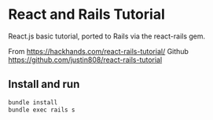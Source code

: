 # React and Rails Tutorial

React.js basic tutorial, ported to Rails via the react-rails gem.

From https://hackhands.com/react-rails-tutorial/
Github https://github.com/justin808/react-rails-tutorial

## Install and run

```bash
bundle install
bundle exec rails s
```
